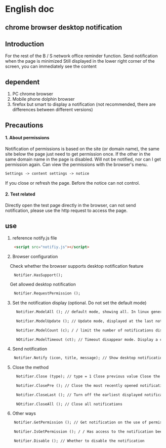 # English doc



## chrome browser desktop notification

##

## Introduction

For the rest of the B / S network office reminder function.
Send notification when the page is minimized
Still displayed in the lower right corner of the screen, you can immediately see the content

## dependent

1. PC chrome browser
2. Mobile phone dolphin browser
3. firefox but smart to display a notification (not recommended, there are differences between different versions)


## Precautions

#### 1. About permissions
Notification of permissions is based on the site (or domain name), the same site below the page just need to get permission once.
If the other in the same domain name in the page is disabled. Will not be notified, nor can I get permission again.
Can view the permissions with the browser's menu.
```HTML
Settings -> content settings -> notice
```
If you close or refresh the page. Before the notice can not control.

#### 2. Test related

Directly open the test page directly in the browser, can not send notification, please use the http request to access the page.



## use

1. reference notify.js file

```HTML
    <script src="notifiy.js"></script>
 ```

2. Browser configuration

    Check whether the browser supports desktop notification feature
```HTML
    Notifier.HasSupport();
```

    Get allowed desktop notification
```HTML
    Notifier.RequestPermission ();
```


3. Set the notification display (optional. Do not set the default mode)
    
```HTML
     Notifier.ModelAll (); // default mode, showing all. In linux generally three. The window is displayed in the notification area.
     
     Notifier.ModelUpdate (); // Update mode, displayed at the last notification location,
     
     Notifier.ModelCount (c); / / limit the number of notifications displayed on the current page, the default is three (you can change the number of parameters c). Close the earliest notice when exceeding the limit,
     
     NOtifier.ModelTimeout (ct); // Timeout disappear mode. Display a certain time automatically disappear.
```

4. Send notification

```HTML
    Notifier.Notify (icon, title, message); // Show desktop notification, icon: Address of the image title: Title of the notification message: Content of the notification
```
    
5. Close the method
    
```HTML
     Notifier.Close (type); // type = 1 Close previous value Close the earliest open
     
     Notifier.ClosePre (); // Close the most recently opened notification
     
     Notifier.CloseLast (); // Turn off the earliest displayed notification
     
     NOtifier.CloseAll (); // Close all notifications
```
     
6. Other ways
    
```HTML
    Notifier.GetPermission (); // Get notification on the use of permissions, 0, has been given permission 1, need to obtain permission 2, prohibit the use of
    
    Notifier.IsGetPermission (); / / Has access to the notification been obtained
    
    Notifier.Disable (); // Whether to disable the notification
```



